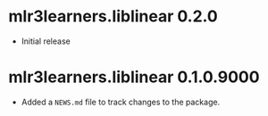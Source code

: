 # mlr3learners.liblinear 0.2.0

- Initial release


# mlr3learners.liblinear 0.1.0.9000

* Added a `NEWS.md` file to track changes to the package.
